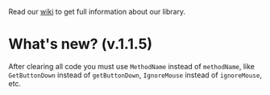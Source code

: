 Read our [wiki](https://github.com/NabokStudio/InputJS/wiki "InputJS Wiki") to get full information about our library.

# What's new? (v.1.1.5)
After clearing all code you must use `MethodName` instead of `methodName`, like `GetButtonDown` instead of `getButtonDown`, `IgnoreMouse` instead of `ignoreMouse`, etc.
